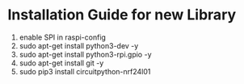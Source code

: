 # Installation Guide for new Library

1. enable SPI in raspi-config
2. sudo apt-get install python3-dev -y
3. sudo apt-get install python3-rpi.gpio -y
4. sudo apt-get install git -y
5. sudo pip3 install circuitpython-nrf24l01
